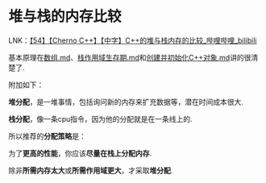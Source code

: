 # 堆与栈的内存比较

LNK：[【54】【Cherno C++】【中字】C++的堆与栈内存的比较_哔哩哔哩_bilibili](https://www.bilibili.com/video/BV1CK4y1n7N2/?spm_id_from=pageDriver)

基本原理在[数组.md](数组.md)、[栈作用域生存期.md](栈作用域生存期.md)和[创建并初始化C++对象.md](创建并初始化C++对象.md)讲的很清楚了.

附加如下：

**堆分配**，是一堆事情，包括询问新的内存来扩充数据等，潜在时间成本很大.

**栈分配**，像一条cpu指令，因为他的分配就是在一条线上的.



所以推荐的**分配策略**是：

为了**更高的性能**，你应该**尽量在栈上分配内存**.

除非**所需内存太大**或**所需作用域更大**，才采取**堆分配**.